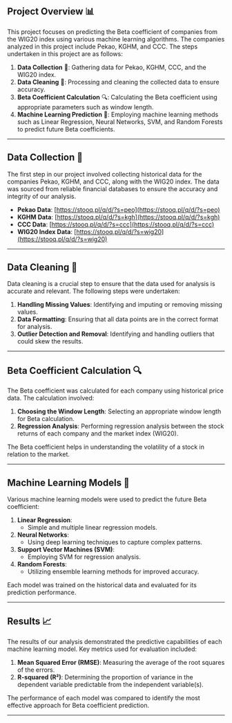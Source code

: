 ## Project Overview 📊

This project focuses on predicting the Beta coefficient of companies from the WIG20 index using various machine learning algorithms. The companies analyzed in this project include Pekao, KGHM, and CCC. The steps undertaken in this project are as follows:

1. **Data Collection** 📂: Gathering data for Pekao, KGHM, CCC, and the WIG20 index.
2. **Data Cleaning** 🧹: Processing and cleaning the collected data to ensure accuracy.
3. **Beta Coefficient Calculation** 🔍: Calculating the Beta coefficient using appropriate parameters such as window length.
4. **Machine Learning Prediction** 🤖: Employing machine learning methods such as Linear Regression, Neural Networks, SVM, and Random Forests to predict future Beta coefficients.

---


## Data Collection 📂

The first step in our project involved collecting historical data for the companies Pekao, KGHM, and CCC, along with the WIG20 index. The data was sourced from reliable financial databases to ensure the accuracy and integrity of our analysis.

- **Pekao Data**: [https://stooq.pl/q/d/?s=peo](https://stooq.pl/q/d/?s=peo)
- **KGHM Data**: [https://stooq.pl/q/d/?s=kgh](https://stooq.pl/q/d/?s=kgh)
- **CCC Data**: [https://stooq.pl/q/d/?s=ccc](https://stooq.pl/q/d/?s=ccc)
- **WIG20 Index Data**: [https://stooq.pl/q/d/?s=wig20](https://stooq.pl/q/d/?s=wig20)

---

## Data Cleaning 🧹

Data cleaning is a crucial step to ensure that the data used for analysis is accurate and relevant. The following steps were undertaken:

1. **Handling Missing Values**: Identifying and imputing or removing missing values.
2. **Data Formatting**: Ensuring that all data points are in the correct format for analysis.
3. **Outlier Detection and Removal**: Identifying and handling outliers that could skew the results.

---

## Beta Coefficient Calculation 🔍

The Beta coefficient was calculated for each company using historical price data. The calculation involved:

1. **Choosing the Window Length**: Selecting an appropriate window length for Beta calculation.
2. **Regression Analysis**: Performing regression analysis between the stock returns of each company and the market index (WIG20).

The Beta coefficient helps in understanding the volatility of a stock in relation to the market.

---

## Machine Learning Models 🤖

Various machine learning models were used to predict the future Beta coefficient:

1. **Linear Regression**:
    - Simple and multiple linear regression models.
2. **Neural Networks**:
    - Using deep learning techniques to capture complex patterns.
3. **Support Vector Machines (SVM)**:
    - Employing SVM for regression analysis.
4. **Random Forests**:
    - Utilizing ensemble learning methods for improved accuracy.

Each model was trained on the historical data and evaluated for its prediction performance.

---

## Results 📈

The results of our analysis demonstrated the predictive capabilities of each machine learning model. Key metrics used for evaluation included:

1. **Mean Squared Error (RMSE)**: Measuring the average of the root squares of the errors.
2. **R-squared (R²)**: Determining the proportion of variance in the dependent variable predictable from the independent variable(s).

The performance of each model was compared to identify the most effective approach for Beta coefficient prediction.

---
